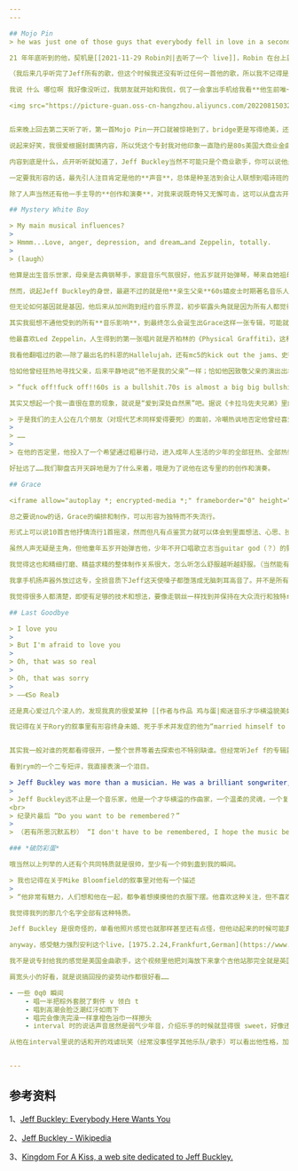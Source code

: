 ```yaml
---
---

## Mojo Pin
> he was just one of those guys that everybody fell in love in a second they met him

21 年年底听到的他，契机是[[2021-11-29 Robin刘|去听了一个 live]]，Robin 在台上就翻了一首歌，就是 Jeff Buckley 的，说这是对他影响最大的音乐人。

（我后来几乎听完了Jeff所有的歌，但这个时候我还没有听过任何一首他的歌，所以我不记得是哪首哈哈哈）

我说 什么 哪位啊 我好像没听过，我朋友就开始和我侃，侃了一会拿出手机给我看**他生前唯一的专辑 Grace**，我一看到封面才发现居然很有印象。

<img src="https://picture-guan.oss-cn-hangzhou.aliyuncs.com/20220815032215.png" alt=" " width=250px />


后来晚上回去第二天听了听，第一首Mojo Pin一开口就被惊艳到了，bridge更是写得绝美，还有右耳微小的细节装饰音，吉他的丰富音色层次……我现在最喜欢的也是这首。

说起来好笑，我很爱根据封面猜内容，所以凭这个专封我对他印象一直隐约是80s美国大商业金曲歌手，实际上内容完全不是啊！封面误人！

内容到底是什么，点开听听就知道了，Jeff Buckley当然不可能只是个商业歌手，你可以说他是**singer、songwriter、guitarist、composer、musician、artist，whatever**。

一定要我形容的话，最先引人注目肯定是他的**声音**，总体是种圣洁到会让人联想到唱诗班的纯净无暇天籁，我心中最贴合“被天使吻过的嗓子”这个描述的人声。同时还有他广为称道的假声、高音和爆发力，纪录片里甚至特地提到这叫“**Jeff Fly**”，just like soaring，有技巧感的同时又极其自然毫不做作，非常难得。

除了人声当然还有他一手主导的**创作和演奏**，对我来说既奇特又无懈可击，这可以从盘古开天辟地开始说起。

## Mystery White Boy

> My main musical influences?
> 
> Hmmm...Love, anger, depression, and dream…and Zeppelin, totally.
> 
> (laugh）

他算是出生音乐世家，母亲是古典钢琴手，家庭音乐气氛很好，他五岁就开始弹琴，琴来自她祖母壁橱里找到的木吉他（听起来怎么这么耳熟 吉米页是你的黑魔法吗）。

然而，说起Jeff Buckley的身世，最避不过的就是他**亲生父亲**60s嬉皮士时期著名音乐人**Tim Buckley**（我目前为止也还没听过……但神奇的是我对二专封面也很有印象），但其实他一生只见过他父亲一次，青春期也曾狂热地想要了解关于陌生的亲生父亲的一切，然而很久之后再提起父亲他会只平静地否认“他不是我的父亲，我从不认识他，我的父亲是 Scottie （继父名）。”

但无论如何基因就是基因，他后来从加州跑到纽约音乐界混，初步崭露头角就是因为所有人都觉得他和Tim一个模子里刻出来的，他没有被邀请参加父亲的葬礼，然而在纽约的首次亮相却是被邀请参加父亲Tim的致敬演唱会。然后我听歌一直以为他小时候肯定有唱诗班经历，没想到纪录片里说他是“不得不接受自己的演唱天赋”，无论我多爱鼓吹刻意练习，在这也不得不承认这就是天赋天才。

其实我挺想不通他受到的所有**音乐影响**，到最终怎么会诞生出Grace这样一张专辑，可能就真的是每次说完成功音乐人受谁影响后总会加的一句套话“but eventually it’s his own things”吧。

他最喜欢Led Zeppelin，人生得到的第一张唱片就是齐柏林的《Physical Graffiti》，这种喜爱和影响持续了他短暂的一生，他每次自嘲的时候都不忘提起齐柏林。当然还有少年时广泛受过Louis Armstrong、Nina Simone、Joni Mitchell、Bob Dylan、Jimi Hendrix、The Who（相当一部分是他继父介绍给他的）那些经典爵士/民谣/摇滚/布鲁斯的影响，之后也是日常把自己的生活埋在唱片堆里，甚至高中还沉迷过rush、yes之类的前摇，蛊得小伙子根本不唱歌不想做singer，只想做guitar god，好真实，齐柏林和前摇害人不浅。

我看他翻唱过的歌——除了最出名的科恩的Hallelujah，还有mc5的kick out the jams、史密斯的I know it‘s over，两首都是我心尖上的歌，也都是我听前怀疑真的是翻唱不是同名吗，他真的会唱这歌吗，结果真的是。

恰如他曾经狂热地寻找父亲，后来平静地说“他不是我的父亲”一样；恰如他因致敬父亲的演出出名，却拒绝了父亲经纪人的签约。他在纪录片里有个片段在台上说，

> “fuck off!fuck off!!60s is a bullshit.70s is almost a big big bullshit!（80s也顺便骂了但我听不清-.-）It’s all about now!now!now!now!!!”

其实又想起一个我一直很在意的现象，就说是“爱到深处自然黑”吧。据说《卡拉马佐夫兄弟》里的二哥伊万代表理性，果不其然最后把自己搞疯了，我一直觉得这就是象征了理性有不断内省自我否认的倾向，最终必然把自己导向疯狂。我见过关于这个最妙的说法就是《不朽》里说“绝对现代化就是**自己的掘墓人的同盟**”，当时看到让我惊喜同感到拍大腿。

> 于是我们的主人公在几个朋友（对现代艺术同样爱得要死）的面前，冷嘲热讽地否定他曾经喜爱过的一切（他曾经真正地、由衷地喜爱过的一切），为的是不违背“绝对现代化”的伟大命令。
> 
> ……
> 
> 在他的否定里，他投入了一个希望通过粗暴行动，进入成年人生活的少年的全部狂热、全部热情。他的朋友们看见他怎样固执地否定他曾经视为最珍贵的一切，他曾经经历过也愿意经历的一切。他的朋友们喉咙哽住，先是感到惊奇，接着感到恶心，最后感到了害怕。这个少年赞成那些声明自己是现代化的事物，并不是出于卑怯（为了自己的飞黄腾达）而赞成，而是像忍受着痛苦，牺牲自己心爱东西的人那样出于勇敢而赞成；他的这种公开表现，是的，他的这种公开表现确实有着可怕的成分。也许当时有人一边观察他，一边对自己说：“雅罗米尔是他自己的掘墓人的同盟者。”

好扯远了……我们聊盘古开天辟地是为了什么来着，哦是为了说他在这专里的的创作和演奏。

## Grace

<iframe allow="autoplay *; encrypted-media *;" frameborder="0" height="450" style="width:100%;max-width:660px;overflow:hidden;background:transparent;" sandbox="allow-forms allow-popups allow-same-origin allow-scripts allow-storage-access-by-user-activation allow-top-navigation-by-user-activation" src="https://embed.music.apple.com/hk/album/grace-legacy-edition/1476889347?l=en"></iframe>

总之要说now的话，Grace的编排和制作，可以形容为独特而不失流行。

形式上可以说10首吉他抒情流行1首摇滚，然而但凡有点鉴赏力就可以体会到里面想法、心思、技术、经验非常非常深。听的时候很难直接把这种音乐 和 白纸黑字写给你的他的人生经历联系起来——硬摇滚、前卫摇滚、爵士、布鲁斯、世界音乐，甚至最能让人联想到的民谣也太局限了，除了**Jeff Buckley**和**Grace**之外似乎真的没什么能概括这种音乐的词。

虽然人声无疑是主角，但他童年五岁开始弹吉他，少年不开口唱歌立志当guitar god（？）的野心都可以从这专游刃有余、安排妥当的丰富吉他里听到，还有最让我惊奇的是出现得莫名其妙又恰到好处的宗教和异域元素。

我觉得这也和精细打磨、精益求精的整体制作关系很大，怎么听怎么舒服越听越舒服。（当然能有这样的制作，和哥伦比亚的钞能力也有关……Jeff未出道前只是在纽约underground各种酒吧里混迹，引起注意被发掘之后哥伦比亚直接和他签了价值数百万美元的合同来做这一张专辑）纪录片讲到Grace时说“Jeff不是songwriter，他是composer，他在这做的一切就像个画家”。

我拿手机扬声器外放过这专，全损音质下Jeff这天使嗓子都堕落成无脑刺耳高音了。并不是所有歌都适合细听，有些歌拿大喇叭放比hifi耳机带劲舒服得多，然而这专我可以肯定解析度越好的设备听起来越爽。

我觉得很多人都清楚，即使有足够的技术和想法，要像走钢丝一样找到并保持在大众流行和独特卓越之间那个恰当的点有多困难，往左偏一点就是商业媚俗泯然众人，往右偏一点就是自怜自赏自娱自乐，能稳稳踩在点上的确是上帝的恩典了，但之后的故事却像上帝的恶毒玩笑。

## Last Goodbye

> I love you
> 
> But I'm afraid to love you
> 
> Oh, that was so real
> 
> Oh, that was sorry
> 
> ——《So Real》

还是真心爱过几个滚人的，发现我真的很爱某种 [[作者与作品 鸡与蛋|痴迷音乐才华横溢貌美如花无辜善良美惨强type]]——David Gilmour、Rory Gallagher、Donovan、Mike Bloomfield……仔细想想差不多都这种。

我记得在关于Rory的叙事里有形容终身未婚、死于手术并发症的他为“married himself to music”。而Jeff的结局甚至更无辜到并非早逝于常见的drugs/酒（他父亲就死于heroin OD），而是在孟菲斯录二专时边等队友边唱whole lotta love，和衣下水游泳溺死在密西西比河里，消失在布鲁斯诞生的地方，这也太………而且纪录片此处出现的bgm，是翻唱史密斯的i know It's over(;´༎ຶД༎ຶ\`)我说过这是悲伤的史密斯最悲伤的歌，我不认为Jeff超过了原版，但响起的这首尾声可能是最悲伤的版本。


其实我一般对谁的死都看得很开，一整个世界等着去探索也不特别缺谁。但经常听Jef f的专辑就开始生气，Jeff Buckley这种人，怎么能一生只做了一张专辑就死了，越想越郁闷。。继Jimi Hendrix之后最让我可惜早逝的人，都是我相信本可以用作品改变历史的人，然而最后只是留下一些posthumous legacies和无数sorry sighs。

看到rym的一个二专短评，我直接表演一个泪目。

> Jeff Buckley was more than a musician. He was a brilliant songwriter, a gentle soul, a complex and emotional human being. Jeff Buckley was a lot of things, and nobody but Jeff Buckley can definitively say who he was. To keep things simple, I'll say this: Jeff Buckley was an angel and this was his goodbye kiss. Sleep well, beautiful creature. The world is too cruel to gems such as thee.
> 
> Jeff Buckley远不止是一个音乐家，他是一个才华横溢的作曲家，一个温柔的灵魂，一个复杂且敏感的人，是如此如此之多的事物，除了他自己，没有人可以定义他是谁。简而言之，我愿这么说：Jeff Buckley是一个天使，这是他的吻别。安睡吧，美丽的生物，这个世界对像你这样的珍宝太残酷了。
<br>
> 纪录片最后 “Do you want to be remembered？”
> 
> （若有所思沉默五秒） “I don't have to be remembered, I hope the music be remembered.”

### *破防彩蛋*

哦当然以上列举的人还有个共同特质就是很帅，至少有一个帅到蛊到我的瞬间。

> 我也记得在关于Mike Bloomfield的叙事里对他有一个描述
> 
> “他非常有魅力，人们想和他在一起，都争着想摸摸他的衣服下摆。他喜欢这种关注，但不喜欢偶像崇拜，他在寻找一个快乐媒介，通向那些喜欢好音乐的人，那些享受聆听他的音乐的人”

我觉得我列的那几个名字全部有这种特质。

Jeff Buckley 是很奇怪的，单看他照片感觉也就那样甚至还有点怪，但他动起来的时候可能真的是世界上最有魅力的人之一...

anyway，感受魅力强烈安利这个live，[1975.2.24,Frankfurt,German](https://www.bilibili.com/video/BV1np4y1v7EG?from=search&seid=7590500951096365056&spm_id_from=333.337.0.0)

我不是说专封给我的感觉是美国金曲歌手，这个视频里他把刘海放下来拿个吉他站那完全就是英国吉他手啊（至于啥是[英国吉他手气质](https://www.douban.com/group/topic/242861105/?_i=3827433663564d8&dt_dapp=1)）。

肩宽头小的好看，就是说搞回授的姿势动作都很好看……

- 一些 0q0 瞬间
	- 唱一半把棕外套脱了剩件 v 领白 t
	- 唱到高潮会脸泛潮红汗如雨下
	- 唱完会像洗完澡一样拿橙色浴巾一样擦头
	- interval 时的说话声音居然是弱气少年音，介绍乐手的时候就显得很 sweet，好像还过去抱了一下贝斯。

从他在interval里说的话和开的戏谑玩笑（经常没事怪学其他乐队/歌手）可以看出他性格，加上一些他在采访里说的话推测，感觉他是那种非常聪明又有点神经刀的人？或许……彼得潘/[[Syd Barrett|syd]]？


---
```


## 参考资料

1、[Jeff Buckley: Everybody Here Wants You](https://www.bilibili.com/video/BV1DW411P7nA?from=search&seid=7590500951096365056&spm_id_from=333.337.0.0)

2、[Jeff Buckley - Wikipedia](https://en.wikipedia.org/wiki/Jeff_Buckley#cite_note-TheArrivalof-18)

3、[Kingdom For A Kiss, a web site dedicated to Jeff Buckley.](https://web.archive.org/web/20071223053212/http%3A//www.jeffbuckley.com/rfuller/buckley/index.html)